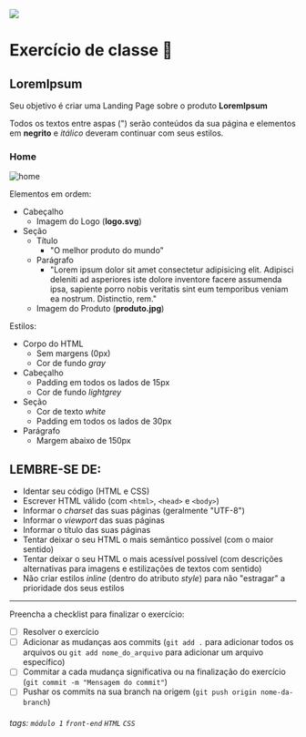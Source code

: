 ![](https://i.imgur.com/xG74tOh.png)

# Exercício de classe 🏫

## LoremIpsum

Seu objetivo é criar uma Landing Page sobre o produto **LoremIpsum**

Todos os textos entre aspas (") serão conteúdos da sua página e elementos em **negrito** e *itálico* deveram continuar com seus estilos.

### Home
![home](https://i.imgur.com/ghS81T0.png)

Elementos em ordem: 
- Cabeçalho
  - Imagem do Logo (**logo.svg**)
- Seção
  - Título
    - "O melhor produto do mundo"
  - Parágrafo
    - "Lorem ipsum dolor sit amet consectetur adipisicing elit. Adipisci deleniti ad asperiores iste dolore inventore facere assumenda ipsa, sapiente porro nobis veritatis sint eum temporibus veniam ea nostrum. Distinctio, rem."
  - Imagem do Produto (**produto.jpg**)

Estilos: 
- Corpo do HTML
  - Sem margens (0px)
  - Cor de fundo *gray*
- Cabeçalho
  - Padding em todos os lados de 15px
  - Cor de fundo *lightgrey*
- Seção
  - Cor de texto *white*
  - Padding em todos os lados de 30px
- Parágrafo
  - Margem abaixo de 150px

## LEMBRE-SE DE:
- Identar seu código (HTML e CSS)
- Escrever HTML válido (com `<html>`, `<head>` e `<body>`)
- Informar o *charset* das suas páginas (geralmente "UTF-8")
- Informar o *viewport* das suas páginas
- Informar o título das suas páginas
- Tentar deixar o seu HTML o mais semântico possível (com o maior sentido)
- Tentar deixar o seu HTML o mais acessível possível (com descrições alternativas para imagens e estilizações de textos com sentido)
- Não criar estilos *inline* (dentro do atributo *style*) para não "estragar" a prioridade dos seus estilos

---

Preencha a checklist para finalizar o exercício:

- [ ] Resolver o exercício
- [ ] Adicionar as mudanças aos commits (`git add .` para adicionar todos os arquivos ou `git add nome_do_arquivo` para adicionar um arquivo específico)
- [ ] Commitar a cada mudança significativa ou na finalização do exercício (`git commit -m "Mensagem do commit"`)
- [ ] Pushar os commits na sua branch na origem (`git push origin nome-da-branch`)

###### tags: `módulo 1` `front-end` `HTML` `CSS` 
